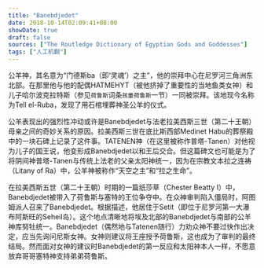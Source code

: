 ```yaml
---
title: "Banebdjedet"
date: 2018-10-14T02:09:41+08:00
showDate: true
draft: false
sources: ["The Routledge Dictionary of Egyptian Gods and Goddesses"]
tags: ["人工机翻"]
---
```


公羊神，其名意为“门德斯ba（即‘灵魂’）之主”，他的崇拜中心在尼罗河三角洲东北部。在那里他与他的配偶HATMEHYT（被他挤掉了重要性的当地鱼类女神）和儿子哈尔波克拉特斯（参见`荷鲁斯`词条`孩童荷鲁斯`一节）一同被崇拜。该地现今名称为Tell el-Ruba，发现了用石棺埋葬神圣公羊的仪式。

公羊表现出的强烈性冲动或许是Banebdjedet与法老拉美西斯三世（第二十王朝）母亲之间的奇妙关系的原因。拉美西斯三世在底比斯西部Medinet Habu的葬祭殿中的一块石碑上记录了这件事。TATENEN神（在这里被称作普塔-Tanen）对他视为儿子的国王说，他变形成Banebdjedet以和王后交合。但这篇碑文也可能是为了将阴间神普塔-Tanen与传统上法老的父亲太阳神统一，因为在宗教文本拉之连祷（Litany of Ra）中，公羊神被称作“天空之主”和“拉之生命”。

在拉美西斯五世（第二十王朝）时期的一篇纸莎草（Chester Beatty I）中，Banebdjedet被带入了荷鲁斯与塞特的王位争夺中。在众神审判陷入僵局时，阿图姆派人召来了Banebdjedet。根据描述，他居住于Setit（即位于尼罗河第一大瀑布阿斯旺的Seheil岛）。这个地点清晰地将埃及北部的Banebdjedet与南部的公羊神库努牡统一。Banebdjedet（偶然地与Tatenen随行）力劝众神不要过快作出决定，应当先询问尼斯女神。女神则建议将王座授予荷鲁斯，这也成为了审判的最终结局。然而面对女神的建议时Banebdjedet的第一反应和太阳神本人一样，不愿意放弃哥哥塞特神支持弟弟荷鲁斯。
